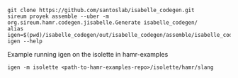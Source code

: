 ```
git clone https://github.com/santoslab/isabelle_codegen.git
sireum proyek assemble --uber -m org.sireum.hamr.codegen.jisabelle.Generate isabelle_codegen/
alias igen=$(pwd)/isabelle_codegen/out/isabelle_codegen/assemble/isabelle_codegen.jar.bat
igen --help
```

Example running igen on the isolette in hamr-examples

```
igen -m isolette <path-to-hamr-examples-repo>/isolette/hamr/slang
```
